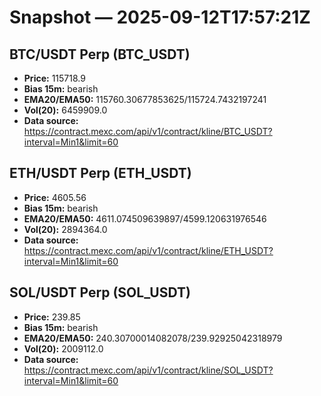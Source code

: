 # Snapshot — 2025-09-12T17:57:21Z

## BTC/USDT Perp (BTC_USDT)
- **Price:** 115718.9
- **Bias 15m:** bearish
- **EMA20/EMA50:** 115760.30677853625/115724.7432197241
- **Vol(20):** 6459909.0
- **Data source:** https://contract.mexc.com/api/v1/contract/kline/BTC_USDT?interval=Min1&limit=60

## ETH/USDT Perp (ETH_USDT)
- **Price:** 4605.56
- **Bias 15m:** bearish
- **EMA20/EMA50:** 4611.074509639897/4599.120631976546
- **Vol(20):** 2894364.0
- **Data source:** https://contract.mexc.com/api/v1/contract/kline/ETH_USDT?interval=Min1&limit=60

## SOL/USDT Perp (SOL_USDT)
- **Price:** 239.85
- **Bias 15m:** bearish
- **EMA20/EMA50:** 240.30700014082078/239.92925042318979
- **Vol(20):** 2009112.0
- **Data source:** https://contract.mexc.com/api/v1/contract/kline/SOL_USDT?interval=Min1&limit=60
